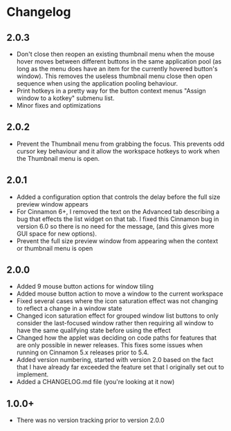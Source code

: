# Changelog

## 2.0.3

* Don't close then reopen an existing thumbnail menu when the mouse hover moves between different buttons in the same application pool (as long as the menu does have an item for the currently hovered button's window). This removes the useless thumbnail menu close then open sequence when using the application pooling behaviour.
* Print hotkeys in a pretty way for the button context menus "Assign window to a kotkey" submenu list.
* Minor fixes and optimizations

## 2.0.2

* Prevent the Thumbnail menu from grabbing the focus. This prevents odd cursor key behaviour and it allow the workspace hotkeys to work when the Thumbnail menu is open.

## 2.0.1

* Added a configuration option that controls the delay before the full size preview window appears
* For Cinnamon 6+, I removed the text on the Advanced tab describing a bug that effects the list widget on that tab. I fixed this Cinnamon bug in version 6.0 so there is no need for the message, (and this gives more GUI space for new options).
* Prevent the full size preview window from appearing when the context or thumbnail menu is open

## 2.0.0

* Added 9 mouse button actions for window tiling
* Added mouse button action to move a window to the current workspace
* Fixed several cases where the icon saturation effect was not changing to reflect a change in a window state
* Changed icon saturation effect for grouped window list buttons to only consider the last-focused window rather then requiring all window to have the same qualifying state before using the effect
* Changed how the applet was deciding on code paths for features that are only possible in newer releases. This fixes some issues when running on Cinnamon 5.x releases prior to 5.4.
* Added version numbering, started with version 2.0 based on the fact that I have already far exceeded the feature set that I originally set out to implement.
* Added a CHANGELOG.md file (you're looking at it now)

## 1.0.0+

* There was no version tracking prior to version 2.0.0
